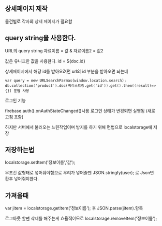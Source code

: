 상세페이지 제작 
--------
물건별로 각자의 상세 페이지가 필요함

query string을 사용한다. 
----
URL의 query string 자료이름 = 값 & 자료이름2 = 값2 

값은 유니크한 값을 사용한다. 
id = ${doc.id}

상세페이지에서 해당 id를 받아오려면 url의 id 부분을 받아오면 되는데

`var query = new URLSearchParmas(window.location.search);
db.collection('product').doc(쿼리스트링.get('id')).get().then((result)=>{}) 문법 사용`

로그인 기능

firebase.auth().onAuthStateChanged()사용 로그인 상태가 변경되면 실행됨 (새로고침 포함)

하지만 서버에서 불러오는 느린작업이며 방지를 하기 위해 편법으로 localstorage에 저장

저장하는법
---
localstorage.setItem('정보이름','값');

무조건 값형태로 넣어줘야함으로 우리가 넣어줄땐 
JSON.stringfy(user);
로 Json변환후 넣어줘야한다.

가져올때
---
var jitem = localstorage.getItem('정보이름');
후 
JSON.parse(jitem).항목

로그아웃 할땐 삭제를 해주는게 효율적이므로
localstorage.removeItem('정보이름');    

